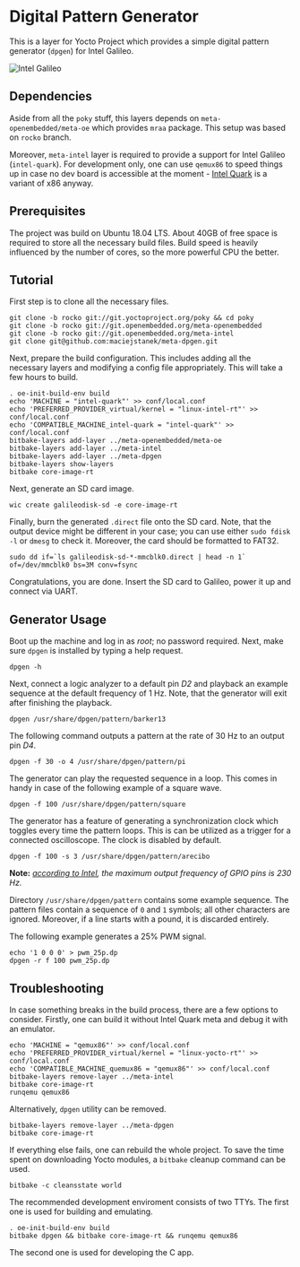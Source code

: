 Digital Pattern Generator
=========================

This is a layer for Yocto Project which provides a simple digital pattern
generator (`dpgen`) for Intel Galileo.

![Intel Galileo](https://upload.wikimedia.org/wikipedia/commons/thumb/f/f8/IntelGalileoGen2.png/320px-IntelGalileoGen2.png)

Dependencies
------------

Aside from all the `poky` stuff, this layers depends on
`meta-openembedded/meta-oe` which provides `mraa` package. This setup was based
on `rocko` branch.

Moreover, `meta-intel` layer is required to provide a support for Intel Galileo
(`intel-quark`). For development only, one can use `qemux86` to speed things up
in case no dev board is accessible at the moment - [Intel Quark][1] is
a variant of x86 anyway.

Prerequisites
-------------

The project was build on Ubuntu 18.04 LTS. About 40GB of free space is required
to store all the necessary build files. Build speed is heavily influenced by
the number of cores, so the more powerful CPU the better.

Tutorial
--------

First step is to clone all the necessary files.
```
git clone -b rocko git://git.yoctoproject.org/poky && cd poky
git clone -b rocko git://git.openembedded.org/meta-openembedded
git clone -b rocko git://git.openembedded.org/meta-intel
git clone git@github.com:maciejstanek/meta-dpgen.git
```

Next, prepare the build configuration. This includes adding all the necessary
layers and modifying a config file appropriately. This will take a few hours to
build.
```
. oe-init-build-env build
echo 'MACHINE = "intel-quark"' >> conf/local.conf
echo 'PREFERRED_PROVIDER_virtual/kernel = "linux-intel-rt"' >> conf/local.conf
echo 'COMPATIBLE_MACHINE_intel-quark = "intel-quark"' >> conf/local.conf
bitbake-layers add-layer ../meta-openembedded/meta-oe
bitbake-layers add-layer ../meta-intel
bitbake-layers add-layer ../meta-dpgen
bitbake-layers show-layers
bitbake core-image-rt
```

Next, generate an SD card image.
```
wic create galileodisk-sd -e core-image-rt
```

Finally, burn the generated `.direct` file onto the SD card. Note, that the
output device might be different in your case; you can use either
`sudo fdisk -l` or `dmesg` to check it. Moreover, the card should be formatted
to FAT32.
```
sudo dd if=`ls galileodisk-sd-*-mmcblk0.direct | head -n 1` of=/dev/mmcblk0 bs=3M conv=fsync
```

Congratulations, you are done. Insert the SD card to Galileo, power it up and
connect via UART.

Generator Usage
---------------

Boot up the machine and log in as _root_; no password required. Next, make sure `dpgen` is installed by typing a help request.
```
dpgen -h
```

Next, connect a logic analyzer to a default pin _D2_ and playback an example sequence at the default frequency of 1 Hz. Note, that the generator will exit after finishing the playback.
```
dpgen /usr/share/dpgen/pattern/barker13
```

The following command outputs a pattern at the rate of 30 Hz to an output pin _D4_.
```
dpgen -f 30 -o 4 /usr/share/dpgen/pattern/pi
```

The generator can play the requested sequence in a loop. This comes in handy in case of the following example of a square wave.
```
dpgen -f 100 /usr/share/dpgen/pattern/square
```

The generator has a feature of generating a synchronization clock which toggles every time the pattern loops. This is can be utilized as a trigger for a connected oscilloscope. The clock is disabled by default.
```
dpgen -f 100 -s 3 /usr/share/dpgen/pattern/arecibo
```

**Note:** _[according to Intel][2], the maximum output frequency of GPIO pins is 230 Hz._

Directory `/usr/share/dpgen/pattern` contains some example sequence. The pattern files contain a sequence of `0` and `1` symbols; all other characters are ignored. Moreover, if a line starts with a pound, it is discarded entirely.

The following example generates a 25% PWM signal.
```
echo '1 0 0 0' > pwm_25p.dp
dpgen -r f 100 pwm_25p.dp
```

Troubleshooting
---------------

In case something breaks in the build process, there are a few options to
consider. Firstly, one can build it without Intel Quark meta and debug it with
an emulator.
```
echo 'MACHINE = "qemux86"' >> conf/local.conf
echo 'PREFERRED_PROVIDER_virtual/kernel = "linux-yocto-rt"' >> conf/local.conf
echo 'COMPATIBLE_MACHINE_quemux86 = "qemux86"' >> conf/local.conf
bitbake-layers remove-layer ../meta-intel
bitbake core-image-rt
runqemu qemux86
```

Alternatively, `dpgen` utility can be removed.
```
bitbake-layers remove-layer ../meta-dpgen
bitbake core-image-rt
```

If everything else fails, one can rebuild the whole project. To save the time
spent on downloading Yocto modules, a `bitbake` cleanup command can be used.
```
bitbake -c cleansstate world
```

The recommended development enviroment consists of two TTYs. The first one is
used for building and emulating.
```
. oe-init-build-env build
bitbake dpgen && bitbake core-image-rt && runqemu qemux86
```
The second one is used for developing the C app.

[1]: https://en.wikipedia.org/wiki/Intel_Quark
[2]: https://www.intel.com/content/www/us/en/support/articles/000006153/boards-and-kits/intel-galileo-boards.html
